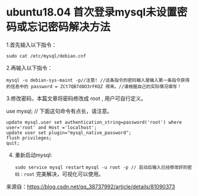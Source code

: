 # ubuntu18.04 首次登录mysql未设置密码或忘记密码解决方法

1.首先输入以下指令：

```
sudo cat /etc/mysql/debian.cnf
```

2.再输入以下指令：

```
mysql -u debian-sys-maint -p//注意! //这条指令的密码输入是输入第一条指令获得的信息中的 password = ZCt7QB7d8O3rFKQZ 得来。//请根据自己的实际情况填写！
```

3.修改密码，本篇文章将密码修改成 root , 用户可自行定义。

use mysql;
// 下面这句命令有点长，请注意。
```
update mysql.user set authentication_string=password('root') where user='root' and Host ='localhost';
update user set plugin="mysql_native_password"; 
flush privileges;
quit;
```

4. 重新启动mysql:

 	`sudo service mysql restart`
	`mysql -u root -p // 启动后输入已经修改好的密码：root`
	完美解决，可视化可以使用。

来源自：https://blog.csdn.net/qq_38737992/article/details/81090373
